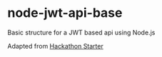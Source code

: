 # node-jwt-api-base
Basic structure for a JWT based api using Node.js


Adapted from [Hackathon Starter](https://github.com/sahat/hackathon-starter)
